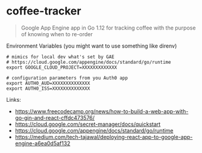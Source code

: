 # coffee-tracker
> Google App Engine app in Go 1.12 for tracking coffee with the purpose of knowing when to re-order


Environment Variables (you might want to use something like direnv)

```.env
# mimics for local dev what's set by GAE
# https://cloud.google.com/appengine/docs/standard/go/runtime
export GOOGLE_CLOUD_PROJECT=XXXXXXXXXXXXX

# configuration parameters from you Auth0 app
export AUTH0_AUD=XXXXXXXXXXXXXX
export AUTH0_ISS=XXXXXXXXXXXXXX
```

Links:

* https://www.freecodecamp.org/news/how-to-build-a-web-app-with-go-gin-and-react-cffdc473576/
* https://cloud.google.com/secret-manager/docs/quickstart
* https://cloud.google.com/appengine/docs/standard/go/runtime
* https://medium.com/tech-tajawal/deploying-react-app-to-google-app-engine-a6ea0d5af132
    